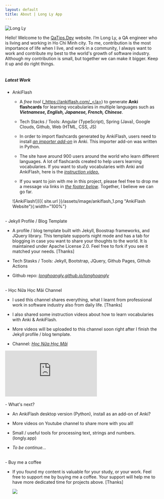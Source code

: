 ```yaml
---
layout: default
title: About | Long Ly App
---
```


<div class="row justify-content-center">
    <picture class="m-4" style="max-width:25%">
        <img src="{{site.url}}/assets/image/avatar_3.jpg" class="rounded-circle img-thumbnail shadow" alt="Long Ly">
    </picture>
</div>

Hello! Welcome to the <a href="{{site.url}}">QaTips.Dev</a> website. I’m Long Ly, a QA engineer who is living and working in Ho Chi Minh city.
To me, contribution is the most importance of life when I live, and work in a community,
I always want to work and contribute my best to the world's growth of software industry.
Although my contribution is small, but together we can make it bigger. Keep it up and do right things.  
<br>

##### Latest Work

- AnkiFlash

  - A _free tool_ (<a href="https://ankiflash.com/" target="_blank">_https://ankiflash.com/_</a>) to generate **Anki flashcards** for learning vocabularies in multiple languages such as **_Vietnamese, English, Japanese, French, Chinese_**.

  - Tech Stacks / Tools: Angular (TypeScript), Spring (Java), Google Clouds, Github, Web (HTML, CSS, JS)

  - In order to import flashcards generated by AnkiFlash, users need to install <a href="https://ankiweb.net/shared/info/1129289384" target="_blank">_an importer add-on_</a> in Anki. This importer add-on was written in Python.

  - The site have around 900 users around the world who learn different languages. A lot of flashcards created to help users learning vocabularies. If you want to study vocabularies with Anki and AnkiFlash, here is the <a href="https://youtu.be/5dABxn_dWaI" target="_blank">_instruction video._</a>

  - If you want to join with me in this project, please feel free to drop me a message via links in <a href="#footer">_the footer below_</a>. Together, I believe we can go far.

  ![AnkiFlash!]({{ site.url }}/assets/image/ankiflash_1.png "AnkiFlash Website"){:width="100%"}

<br>
- Jekyll Profile / Blog Template

  - A profile / blog template built with Jekyll, Boostrap frameworks, and JQuery library. This template supports night mode and has a tab for blogging in case you want to share your thoughts to the world. It is maintained under Apache License 2.0. Feel free to fork if you see it matched your needs. [Thanks]

  - Tech Stasks / Tools: Jekyll, Bootstrap, JQuery, Github Pages, Github Actions

  - Github repo: <a href="https://github.com/longhoangly/longhoangly" target="_blank">_longhoangly.github.io/longhoangly_</a>

<br>
- Học Nữa Học Mãi Channel

  - I used this channel shares everything, what I learnt from professional work in software industry also from daily life. [Thanks]

  - I also shared some instruction videos about how to learn vocabularies with Anki & AnkiFlash.

  - More videos will be uploaded to this channel soon right after I finish the Jekyll profile / blog template.

  - Channel: <a href="https://www.youtube.com/channel/UCeHm_2bEbq4EmZ9aaAgn7_w" target="_blank">_Học Nữa Học Mãi_</a>

  <div class="video-container">
      <iframe class="responsive-iframe" src="https://www.youtube.com/embed/fGeBk1vEdLY" title="YouTube video player" frameborder="0" allow="accelerometer; autoplay; clipboard-write; encrypted-media; gyroscope; picture-in-picture" allowfullscreen></iframe>
  </div>

<br>
- What's next?

  - An AnkiFlash desktop version (Python), install as an add-on of Anki?

  - More videos on Youtube channel to share more with you all!

  - Small / useful tools for processing text, strings and numbers. (longly.app)

  - *To be continue...*

<br>
- Buy me a coffee

  - If you found my content is valuable for your study, or your work. Feel free to support me by buying me a coffee. Your support will help me to have more dedicated time for projects above. [Thanks]

    <a href="https://www.buymeacoffee.com/longhoangly" target="_blank"><img src="https://img.buymeacoffee.com/button-api/?text=Buy me a coffee&emoji=&slug=longhoangly&button_colour=FFDD00&font_colour=000000&font_family=Cookie&outline_colour=000000&coffee_colour=ffffff"></a>

<br>